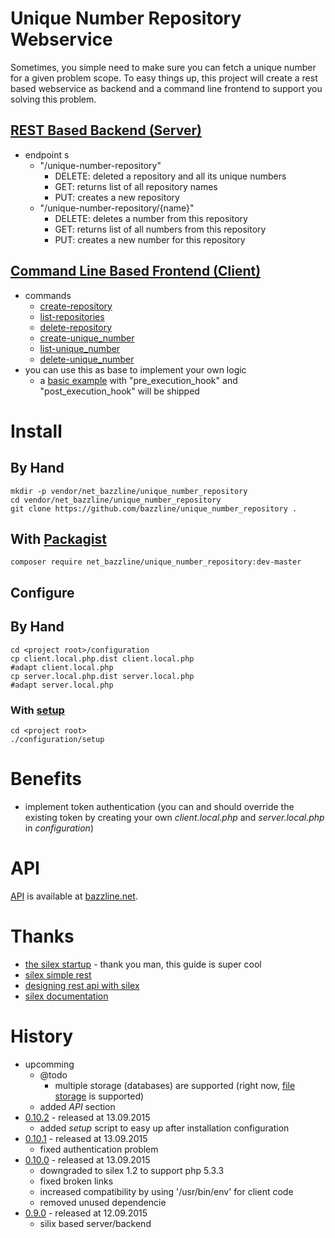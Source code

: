 # Unique Number Repository Webservice

Sometimes, you simple need to make sure you can fetch a unique number for a given problem scope. 
To easy things up, this project will create a rest based webservice as backend and a command line frontend to support you solving this problem.

## [REST Based Backend (Server)](https://github.com/bazzline/unique_number_repository/blob/master/bootstrap/server.php)

* endpoint s
    * "/unique-number-repository"
        * DELETE: deleted a repository and all its unique numbers
        * GET: returns list of all repository names
        * PUT: creates a new repository
    * "/unique-number-repository/{name}"
        * DELETE: deletes a number from this repository
        * GET: returns list of all numbers from this repository
        * PUT: creates a new number for this repository

## [Command Line Based Frontend (Client)](https://github.com/bazzline/unique_number_repository/blob/master/client)

* commands
    * [create-repository](https://github.com/bazzline/unique_number_repository/blob/master/client/create-repository) <host> <applicant name> <repository name>
    * [list-repositories](https://github.com/bazzline/unique_number_repository/blob/master/client/list-repositories) <host>
    * [delete-repository](https://github.com/bazzline/unique_number_repository/blob/master/client/delete-repository) <host> <repository name>
    * [create-unique_number](https://github.com/bazzline/unique_number_repository/blob/master/client/create-unique_number) <host> <applicant name> <repository name>
    * [list-unique_number](https://github.com/bazzline/unique_number_repository/blob/master/client/list-unique_number) <host> <repository name>
    * [delete-unique_number](https://github.com/bazzline/unique_number_repository/blob/master/client/delete-unique_number) <host> <repository name> <number>
* you can use this as base to implement your own logic 
    * a [basic example](https://github.com/bazzline/unique_number_repository/blob/master/example/basic_example) with "pre_execution_hook" and "post_execution_hook" will be shipped

# Install

## By Hand

    mkdir -p vendor/net_bazzline/unique_number_repository
    cd vendor/net_bazzline/unique_number_repository
    git clone https://github.com/bazzline/unique_number_repository .

## With [Packagist](https://packagist.org/packages/net_bazzline/unique_number_repository)

    composer require net_bazzline/unique_number_repository:dev-master

## Configure

## By Hand

    cd <project root>/configuration
    cp client.local.php.dist client.local.php
    #adapt client.local.php
    cp server.local.php.dist server.local.php
    #adapt server.local.php

### With [setup](https://github.com/bazzline/unique_number_repository/blob/master/configuration/setup)

    cd <project root>
    ./configuration/setup

# Benefits

* implement token authentication (you can and should override the existing token by creating your own *client.local.php* and *server.local.php* in *configuration*)

# API

[API](http://www.bazzline.net/53b266b0a2911b7404e1f6bf4cc20b673e04b5bb/index.html) is available at [bazzline.net](http://www.bazzline.net).

# Thanks

* [the silex startup](http://sleep-er.co.uk/blog/2013/Creating-a-simple-REST-application-with-Silex/) - thank you man, this guide is super cool
* [silex simple rest](https://github.com/vesparny/silex-simple-rest/blob/master/src/app.php)
* [designing rest api with silex](https://speakerdeck.com/hhamon/designing-rest-api-with-silex)
* [silex documentation](http://silex.sensiolabs.org/documentation)

# History

* upcomming
    * @todo
        * multiple storage (databases) are supported (right now, [file storage](https://github.com/bazzline/php_component_database_file_storage) is supported)
    * added *API* section
* [0.10.2](https://github.com/bazzline/unique_number_repository/tree/0.10.2) - released at 13.09.2015
    * added *setup* script to easy up after installation configuration
* [0.10.1](https://github.com/bazzline/unique_number_repository/tree/0.10.1) - released at 13.09.2015
    * fixed authentication problem
* [0.10.0](https://github.com/bazzline/unique_number_repository/tree/0.10.0) - released at 13.09.2015
    * downgraded to silex 1.2 to support php 5.3.3
    * fixed broken links
    * increased compatibility by using '/usr/bin/env' for client code
    * removed unused dependencie
* [0.9.0](https://github.com/bazzline/unique_number_repository/tree/0.9.0) - released at 12.09.2015
    * silix based server/backend
